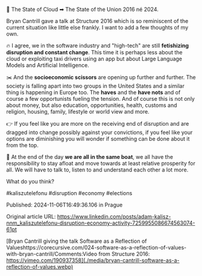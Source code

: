 🤔 The State of Cloud ➡ The State of the Union 2016 né 2024.


Bryan Cantrill gave a talk at Structure 2016 which is so reminiscent of the current situation like little else frankly. I want to add a few thoughts of my own.


🔥 I agree, we in the software industry and "high-tech" are still **fetishizing disruption and constant change**. This time it is perhaps less about the cloud or exploiting taxi drivers using an app but about Large Language Models and Artificial Intelligence.


✂️ And the **socioeconomic scissors** are opening up further and further. The society is falling apart into two groups in the United States and a similar thing is happening in Europe too. The **haves** and the **have nots** and of course a few opportunists fueling the tension. And of course this is not only about money, but also education, opportunities, health, customs and religion, housing, family, lifestyle or world view and more.


👉 If you feel like you are more on the receiving end of disruption and are dragged into change possibly against your convictions, if you feel like your options are diminishing you will wonder if something can be done about it from the top.


🚢 At the end of the day **we are all in the same boat**, we all have the responsibility to stay afloat and move towards at least relative prosperity for all. We will have to talk to, listen to and understand each other a lot more.


What do you think?


#kaliszutelefonu #disruption #economy #elections


Published: 2024-11-06T16:49:36.106 in Prague

Original article URL: https://www.linkedin.com/posts/adam-kalisz-nnm_kaliszutelefonu-disruption-economy-activity-7259955086674563074-61pt

[Bryan Cantrill giving the talk Software as a Reflection of Valueshttps://corecursive.com/024-software-as-a-reflection-of-values-with-bryan-cantrill/Comments:Video from Structure 2016: https://vimeo.com/190937358](./media/bryan-cantrill-software-as-a-reflection-of-values.webp)
